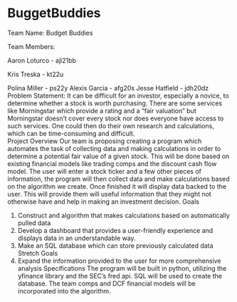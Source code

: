 # BuggetBuddies

Team Name: Budget Buddies

Team Members:

Aaron Loturco - ajl21bb

Kris Treska - kt22u

Polina Miller - ps22y
Alexis Garcia - afg20s
Jesse Hatfield - jdh20dz
Problem Statement:
	It can be difficult for an investor, especially a novice, to determine whether a stock is worth purchasing. There are some services like Morningstar which provide a rating and a “fair valuation” but Morningstar doesn’t cover every stock nor does everyone have access to such services. One could then do their own research and calculations, which can be time-consuming and difficult.  
Project Overview
	Our team is proposing creating a program which automates the task of collecting data and making calculations in order to determine a potential fair value of a given stock. This will be done based on existing financial models like trading comps and the discount cash flow model. The user will enter a stock ticker and a few other pieces of information, the program will then collect data and make calculations based on the algorithm we create. Once finished it will display data backed to the user. This will provide them will useful information that they might not otherwise have and help in making an investment decision.
Goals
1.	Construct and algorithm that makes calculations based on automatically pulled data
2.	Develop a dashboard that provides a user-friendly experience and displays data in an understandable way.
3.	Make an SQL database which can store previously calculated data 
Stretch Goals
1.	Expand the information provided to the user for more comprehensive analysis
Specifications
	The program will be built in python, utilizing the yfinance library and the SEC’s fred api. SQL will be used to create the database. The team comps and DCF financial models will be incorporated into the algorithm.
